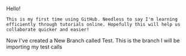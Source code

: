 Hello! 

 	This is my first time using GitHub. Needless to say I'm learning efficiently through tutorials online. Hopefully this will help us collaborate quicker and easier!

Now I've created a New Branch called Test. This is the branch I will be importing my test calls